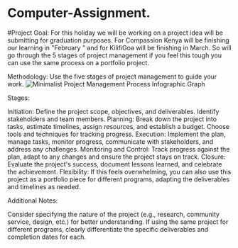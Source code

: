 # Computer-Assignment. 
#Project Goal: 
For this holiday we will be working on a project idea will be submitting for graduation purposes. For Compassion Kenya will be finishing our learning in "February " and for KilifiGoa will be finishing in March. 
So will  go through the 5 stages of project management  if you feel this tough you can use the same process on a portfolio project. 

Methodology: Use the five stages of project management to guide your work.
![Minimalist Project Management Process Infographic Graph](https://github.com/kamausuzan197/Computer-Assignment/assets/85219913/1494d569-ec02-4647-b49d-ac2b2bff2849)


Stages:

Initiation:
Define the project scope, objectives, and deliverables. Identify stakeholders and team members.
Planning: 
Break down the project into tasks, estimate timelines, assign resources, and establish a budget. Choose tools and techniques for tracking progress.
Execution:
Implement the plan, manage tasks, monitor progress, communicate with stakeholders, and address any challenges.
Monitoring and Control: 
Track progress against the plan, adapt to any changes and ensure the project stays on track.
Closure:
Evaluate the project's success, document lessons learned, and celebrate the achievement.
Flexibility: 
If this feels overwhelming, you can also use this project as a portfolio piece for different programs, adapting the deliverables and timelines as needed.

Additional Notes:

Consider specifying the nature of the project (e.g., research, community service, design, etc.) for better understanding.
If using the same project for different programs, clearly differentiate the specific deliverables and completion dates for each.


